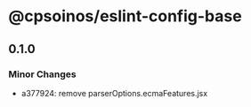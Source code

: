 # @cpsoinos/eslint-config-base

## 0.1.0

### Minor Changes

- a377924: remove parserOptions.ecmaFeatures.jsx
